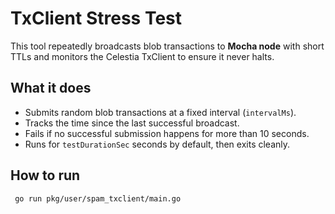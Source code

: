 # TxClient Stress Test

This tool repeatedly broadcasts blob transactions to **Mocha node** with short TTLs and monitors the Celestia TxClient to ensure it never halts.

## What it does

- Submits random blob transactions at a fixed interval (`intervalMs`).
- Tracks the time since the last successful broadcast.
- Fails if no successful submission happens for more than 10 seconds.
- Runs for `testDurationSec` seconds by default, then exits cleanly.

## How to run

```bash
 go run pkg/user/spam_txclient/main.go
 ```
